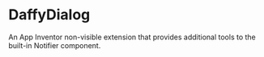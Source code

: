 # DaffyDialog
An App Inventor non-visible extension that provides additional tools to the built-in Notifier component.

